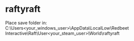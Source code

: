 # raftyraft


Place save folder in:
C:\Users<your_windows_user>\AppData\LocalLow\Redbeet Interactive\Raft\User<your_steam_user>\World\raftyraft
